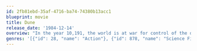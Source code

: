 ```yaml
---
id: 2fb81ebd-35af-4716-ba74-74380b13acc1
blueprint: movie
title: Dune
release_date: '1984-12-14'
overview: "In the year 10,191, the world is at war for control of the desert planet Dune – the only place where the time-travel substance 'Spice' can be found. But when one leader gives up control, it's only so he can stage a coup with some unsavory characters."
genres: '[{"id": 28, "name": "Action"}, {"id": 878, "name": "Science Fiction"}, {"id": 12, "name": "Adventure"}]'
---
```

